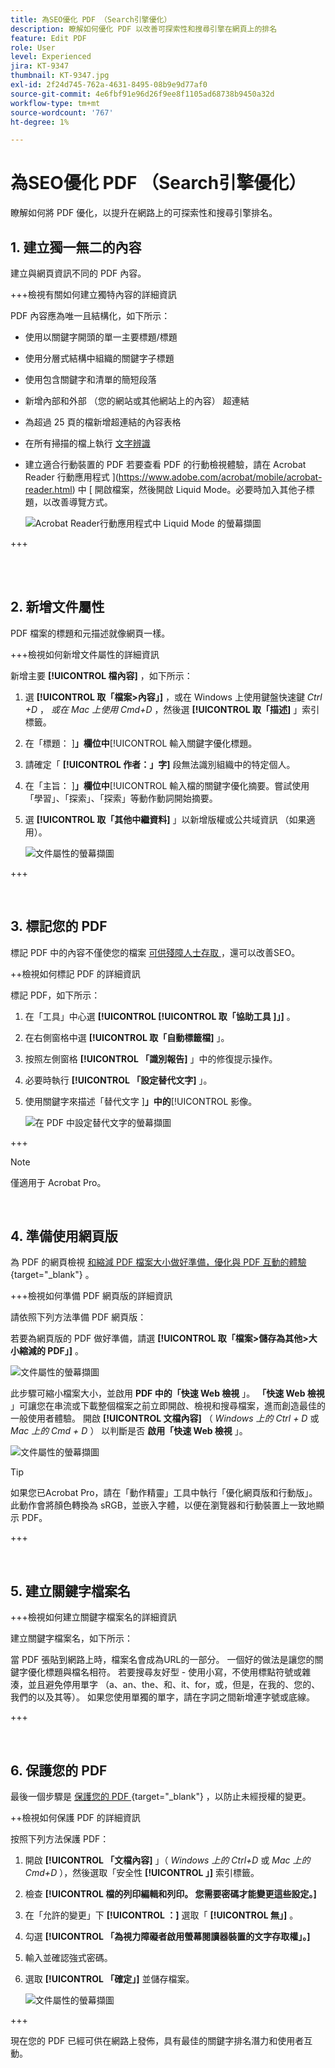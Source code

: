 ```yaml
---
title: 為SEO優化 PDF （Search引擎優化）
description: 瞭解如何優化 PDF 以改善可探索性和搜尋引擎在網頁上的排名
feature: Edit PDF
role: User
level: Experienced
jira: KT-9347
thumbnail: KT-9347.jpg
exl-id: 2f24d745-762a-4631-8495-08b9e9d77af0
source-git-commit: 4e6fbf91e96d26f9ee8f1105ad68738b9450a32d
workflow-type: tm+mt
source-wordcount: '767'
ht-degree: 1%

---
```


# 為SEO優化 PDF （Search引擎優化）

瞭解如何將 PDF 優化，以提升在網路上的可探索性和搜尋引擎排名。

## 1. 建立獨一無二的內容

建立與網頁資訊不同的 PDF 內容。

+++檢視有關如何建立獨特內容的詳細資訊

PDF 內容應為唯一且結構化，如下所示：

* 使用以關鍵字開頭的單一主要標題/標題
* 使用分層式結構中組織的關鍵字子標題
* 使用包含關鍵字和清單的簡短段落
* 新增內部和外部 （您的網站或其他網站上的內容） 超連結
* 為超過 25 頁的檔新增超連結的內容表格
* 在所有掃描的檔上執行 [ 文字辨識 ](https://experienceleague.adobe.com/docs/document-cloud-learn/acrobat-learning/getting-started/scan-and-ocr.html)
* 建立適合行動裝置的 PDF
若要查看 PDF 的行動檢視體驗，請在 Acrobat Reader 行動應用程式 ](https://www.adobe.com/acrobat/mobile/acrobat-reader.html) 中 [ 開啟檔案，然後開啟 Liquid Mode。必要時加入其他子標題，以改善導覽方式。

  ![Acrobat Reader行動應用程式中 Liquid Mode 的螢幕擷圖](../assets/optimizeseo1.png)

+++

<br> 

## 2. 新增文件屬性

PDF 檔案的標題和元描述就像網頁一樣。

+++檢視如何新增文件屬性的詳細資訊

新增主要 **[!UICONTROL 檔內容]** ，如下所示：

1. 選 **[!UICONTROL 取「檔案>內容」]** ，或在 Windows 上使用鍵盤快速鍵 *Ctrl +D* ， *或在 Mac 上使用 Cmd+D* ，然後選 **[!UICONTROL 取「描述]** 」索引標籤。
1. 在「標題： ]**」欄位中**[!UICONTROL  輸入關鍵字優化標題。
1. 請確定「 **[!UICONTROL 作者：」字]** 段無法識別組織中的特定個人。
1. 在「主旨： ]**」欄位中**[!UICONTROL  輸入檔的關鍵字優化摘要。嘗試使用「學習」、「探索」、「探索」等動作動詞開始摘要。
1. 選 **[!UICONTROL 取「其他中繼資料]** 」以新增版權或公共域資訊 （如果適用）。

   ![文件屬性的螢幕擷圖](../assets/optimizeseo2.png)

+++

<br>

## 3. 標記您的 PDF

標記 PDF 中的內容不僅使您的檔案 [ 可供殘障人士存取 ](https://experienceleague.adobe.com/docs/document-cloud-learn/acrobat-learning/advanced-tasks/accessibility.html) ，還可以改善SEO。

++檢視如何標記 PDF 的詳細資訊

標記 PDF，如下所示：

1. 在「工具」中心選 **[!UICONTROL **[!UICONTROL  取「協助工具 ]**」]** 。
1. 在右側窗格中選 **[!UICONTROL 取「自動標籤檔]** 」。
1. 按照左側窗格 **[!UICONTROL 「識別報告]** 」中的修復提示操作。
1. 必要時執行 **[!UICONTROL 「設定替代文字]** 」。
1. 使用關鍵字來描述「替代文字 ]**」中的**[!UICONTROL  影像。

   ![在 PDF 中設定替代文字的螢幕擷圖](../assets/optimizeseo3.png)

+++

>[!NOTE]
>
>僅適用于 Acrobat Pro。

<br>

## 4. 準備使用網頁版

為 PDF 的網頁檢視 [ 和縮減 PDF 檔案大小做好準備，優化與 PDF 互動的體驗 ](https://www.adobe.com/tw/acrobat/online/compress-pdf.html) {target="_blank"} 。

+++檢視如何準備 PDF 網頁版的詳細資訊

請依照下列方法準備 PDF 網頁版：

若要為網頁版的 PDF 做好準備，請選 **[!UICONTROL 取「檔案>儲存為其他>大小縮減的 PDF」]** 。

![文件屬性的螢幕擷圖](../assets/optimizeseo4.png)

此步驟可縮小檔案大小，並啟用 **PDF 中的「快速 Web 檢視** 」。 **「快速 Web 檢視** 」可讓您在串流或下載整個檔案之前立即開啟、檢視和搜尋檔案，進而創造最佳的一般使用者體驗。 開啟 **[!UICONTROL 文檔內容]** （ *Windows 上的 Ctrl + D* 或 *Mac 上的 Cmd + D* ） 以判斷是否 **啟用「快速 Web 檢視** 」。

![文件屬性的螢幕擷圖](../assets/optimizeseo5.png)

>[!TIP]
>
>如果您已Acrobat Pro，請在「動作精靈」工具中執行「優化網頁版和行動版」。 此動作會將顏色轉換為 sRGB，並嵌入字體，以便在瀏覽器和行動裝置上一致地顯示 PDF。

+++

<br>

## 5. 建立關鍵字檔案名

+++檢視如何建立關鍵字檔案名的詳細資訊

建立關鍵字檔案名，如下所示：

當 PDF 張貼到網路上時，檔案名會成為URL的一部分。 一個好的做法是讓您的關鍵字優化標題與檔名相符。 若要搜尋友好型 - 使用小寫，不使用標點符號或雜湊，並且避免停用單字 （a、an、the、和、it、for，或，但是，在我的、您的、我們的以及其等）。 如果您使用單獨的單字，請在字詞之間新增連字號或底線。

+++

<br>

## 6. 保護您的 PDF

最後一個步驟是 [ 保護您的 PDF ](https://www.adobe.com/tw/acrobat/online/password-protect-pdf.html) {target="_blank"} ，以防止未經授權的變更。

++檢視如何保護 PDF 的詳細資訊

按照下列方法保護 PDF：

1. 開啟 **[!UICONTROL 「文檔內容]** 」（ *Windows 上的 Ctrl+D* 或 *Mac 上的 Cmd+D* ），然後選取「安全性 **[!UICONTROL 」]** 索引標籤。
1. 檢查 **[!UICONTROL 檔的列印編輯和列印。 您需要密碼才能變更這些設定。]**
1. 在「允許的變更」下 **[!UICONTROL ：]** 選取「 **[!UICONTROL 無」]** 。
1. 勾選 **[!UICONTROL 「為視力障礙者啟用螢幕閱讀器裝置的文字存取權」。]**
1. 輸入並確認強式密碼。
1. 選取 **[!UICONTROL 「確定」]** 並儲存檔案。

   ![文件屬性的螢幕擷圖](../assets/optimizeseo6.png)

+++

現在您的 PDF 已經可供在網路上發佈，具有最佳的關鍵字排名潛力和使用者互動。

